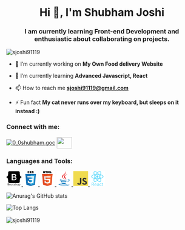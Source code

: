 
<h1 align="center">Hi 👋, I'm Shubham Joshi</h1>
<h3 align="center">I am currently learning Front-end Development and enthusiastic about collaborating on projects.</h3>

<p align="left"> <img src="https://komarev.com/ghpvc/?username=sjoshi91119&label=Profile%20views&color=f0aa14&style=plastic" alt="sjoshi91119" /> </p>

- 🔭 I’m currently working on **My Own Food delivery Website**

- 🌱 I’m currently learning **Advanced Javascript, React**

- 📫 How to reach me **sjoshi91119@gmail.com**

- ⚡ Fun fact **My cat never runs over my keyboard, but sleeps on it instead :)**

<h3 align="left">Connect with me:</h3>
<p align="left">
<a href="https://instagram.com/0_0shubham.goc" target="blank"><img align="center" src="https://raw.githubusercontent.com/rahuldkjain/github-profile-readme-generator/master/src/images/icons/Social/instagram.svg" alt="0_0shubham.goc" height="30" width="40" /></a>
  <a href="https://www.linkedin.com/in/shubham-joshi-164282256/" target="blank"><img align="center" src="https://cdn.jsdelivr.net/npm/simple-icons@3.0.1/icons/linkedin.svg" alt="" height="30" width="40" /></a>
</p>

<h3 align="left">Languages and Tools:</h3>
<p align="left"> <a href="https://getbootstrap.com" target="_blank" rel="noreferrer"> <img src="https://raw.githubusercontent.com/devicons/devicon/master/icons/bootstrap/bootstrap-plain-wordmark.svg" alt="bootstrap" width="40" height="40"/> </a> <a href="https://www.w3schools.com/css/" target="_blank" rel="noreferrer"> <img src="https://raw.githubusercontent.com/devicons/devicon/master/icons/css3/css3-original-wordmark.svg" alt="css3" width="40" height="40"/> </a> <a href="https://www.w3.org/html/" target="_blank" rel="noreferrer"> <img src="https://raw.githubusercontent.com/devicons/devicon/master/icons/html5/html5-original-wordmark.svg" alt="html5" width="40" height="40"/> </a> <a href="https://www.java.com" target="_blank" rel="noreferrer"> <img src="https://raw.githubusercontent.com/devicons/devicon/master/icons/java/java-original.svg" alt="java" width="40" height="40"/> </a> <a href="https://developer.mozilla.org/en-US/docs/Web/JavaScript" target="_blank" rel="noreferrer"> <img src="https://raw.githubusercontent.com/devicons/devicon/master/icons/javascript/javascript-original.svg" alt="javascript" width="40" height="40"/> </a> <a href="https://reactjs.org/" target="_blank" rel="noreferrer"> <img src="https://raw.githubusercontent.com/devicons/devicon/master/icons/react/react-original-wordmark.svg" alt="react" width="40" height="40"/> </a> </p>

![Anurag's GitHub stats](https://github-readme-stats.vercel.app/api?username=sjoshi91119&count_private=true&show_icons=true&theme=gruvbox)

![Top Langs](https://github-readme-stats.vercel.app/api/top-langs/?username=sjoshi91119)

<p><img align="center" src="https://github-readme-streak-stats.herokuapp.com/?user=sjoshi91119&" alt="sjoshi91119" /></p>
